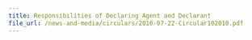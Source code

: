 ```yaml
---
title: Responsibilities of Declaring Agent and Declarant
file_url: /news-and-media/circulars/2010-07-22-Circular102010.pdf
---
```

